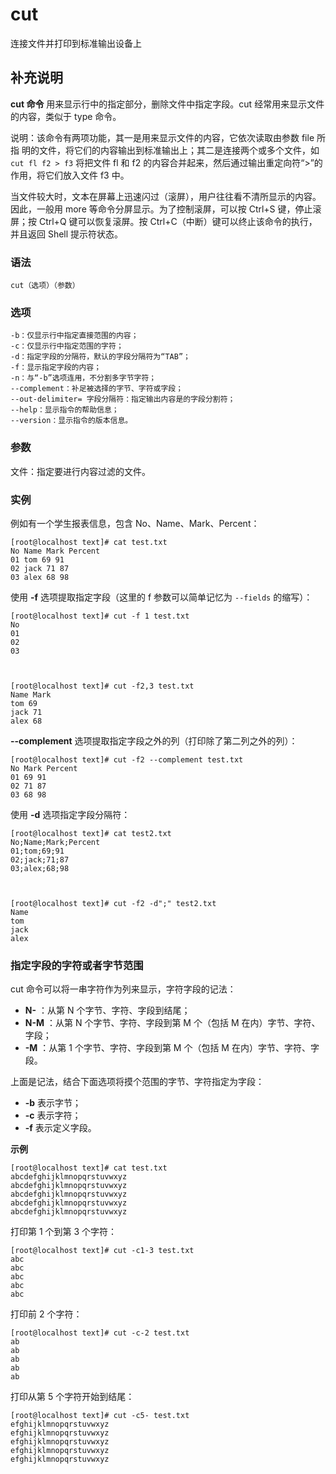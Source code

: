 #  cut

连接文件并打印到标准输出设备上

##  补充说明

**cut 命令** 用来显示行中的指定部分，删除文件中指定字段。cut 经常用来显示文件的内容，类似于 type 命令。

说明：该命令有两项功能，其一是用来显示文件的内容，它依次读取由参数 file 所指 明的文件，将它们的内容输出到标准输出上；其二是连接两个或多个文件，如 `
cut fl f2 > f3 ` 将把文件 fl 和 f2 的内容合并起来，然后通过输出重定向符“>”的作用，将它们放入文件 f3 中。

当文件较大时，文本在屏幕上迅速闪过（滚屏），用户往往看不清所显示的内容。因此，一般用 more 等命令分屏显示。为了控制滚屏，可以按 Ctrl+S
键，停止滚屏；按 Ctrl+Q 键可以恢复滚屏。按 Ctrl+C（中断）键可以终止该命令的执行，并且返回 Shell 提示符状态。

###  语法

    
    
    cut（选项）（参数）
    

###  选项

    
    
    -b：仅显示行中指定直接范围的内容；
    -c：仅显示行中指定范围的字符；
    -d：指定字段的分隔符，默认的字段分隔符为“TAB”；
    -f：显示指定字段的内容；
    -n：与“-b”选项连用，不分割多字节字符；
    --complement：补足被选择的字节、字符或字段；
    --out-delimiter= 字段分隔符：指定输出内容是的字段分割符；
    --help：显示指令的帮助信息；
    --version：显示指令的版本信息。
    

###  参数

文件：指定要进行内容过滤的文件。

###  实例

例如有一个学生报表信息，包含 No、Name、Mark、Percent：

    
    
    [root@localhost text]# cat test.txt
    No Name Mark Percent
    01 tom 69 91
    02 jack 71 87
    03 alex 68 98
    

使用 **-f** 选项提取指定字段（这里的 f 参数可以简单记忆为 ` --fields ` 的缩写）：

    
    
    [root@localhost text]# cut -f 1 test.txt
    No
    01
    02
    03
    
    
    
    [root@localhost text]# cut -f2,3 test.txt
    Name Mark
    tom 69
    jack 71
    alex 68
    

**\--complement** 选项提取指定字段之外的列（打印除了第二列之外的列）：

    
    
    [root@localhost text]# cut -f2 --complement test.txt
    No Mark Percent
    01 69 91
    02 71 87
    03 68 98
    

使用 **-d** 选项指定字段分隔符：

    
    
    [root@localhost text]# cat test2.txt
    No;Name;Mark;Percent
    01;tom;69;91
    02;jack;71;87
    03;alex;68;98
    
    
    
    [root@localhost text]# cut -f2 -d";" test2.txt
    Name
    tom
    jack
    alex
    

###  指定字段的字符或者字节范围

cut 命令可以将一串字符作为列来显示，字符字段的记法：

  * **N-** ：从第 N 个字节、字符、字段到结尾； 
  * **N-M** ：从第 N 个字节、字符、字段到第 M 个（包括 M 在内）字节、字符、字段； 
  * **-M** ：从第 1 个字节、字符、字段到第 M 个（包括 M 在内）字节、字符、字段。 

上面是记法，结合下面选项将摸个范围的字节、字符指定为字段：

  * **-b** 表示字节； 
  * **-c** 表示字符； 
  * **-f** 表示定义字段。 

**示例**

    
    
    [root@localhost text]# cat test.txt
    abcdefghijklmnopqrstuvwxyz
    abcdefghijklmnopqrstuvwxyz
    abcdefghijklmnopqrstuvwxyz
    abcdefghijklmnopqrstuvwxyz
    abcdefghijklmnopqrstuvwxyz
    

打印第 1 个到第 3 个字符：

    
    
    [root@localhost text]# cut -c1-3 test.txt
    abc
    abc
    abc
    abc
    abc
    

打印前 2 个字符：

    
    
    [root@localhost text]# cut -c-2 test.txt
    ab
    ab
    ab
    ab
    ab
    

打印从第 5 个字符开始到结尾：

    
    
    [root@localhost text]# cut -c5- test.txt
    efghijklmnopqrstuvwxyz
    efghijklmnopqrstuvwxyz
    efghijklmnopqrstuvwxyz
    efghijklmnopqrstuvwxyz
    efghijklmnopqrstuvwxyz
    

